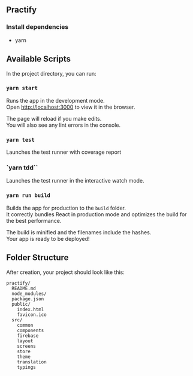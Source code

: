 ## Practify

### Install dependencies
- yarn

## Available Scripts

In the project directory, you can run:

### `yarn start`

Runs the app in the development mode.<br>
Open [http://localhost:3000](http://localhost:3000) to view it in the browser.

The page will reload if you make edits.<br>
You will also see any lint errors in the console.

### `yarn test`

Launches the test runner with coverage report

### `yarn tdd``

Launches the test runner in the interactive watch mode.<br>

### `yarn run build`

Builds the app for production to the `build` folder.<br>
It correctly bundles React in production mode and optimizes the build for the best performance.

The build is minified and the filenames include the hashes.<br>
Your app is ready to be deployed!

## Folder Structure

After creation, your project should look like this:

```
practify/
  README.md
  node_modules/
  package.json
  public/
    index.html
    favicon.ico
  src/
    common
    components
    firebase
    layout
    screens
    store
    theme
    translation
    typings
```